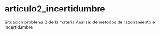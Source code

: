 # articulo2_incertidumbre
Situacion problema 2 de la materia Analisis de metodos de razonamiento e incertidumbre
